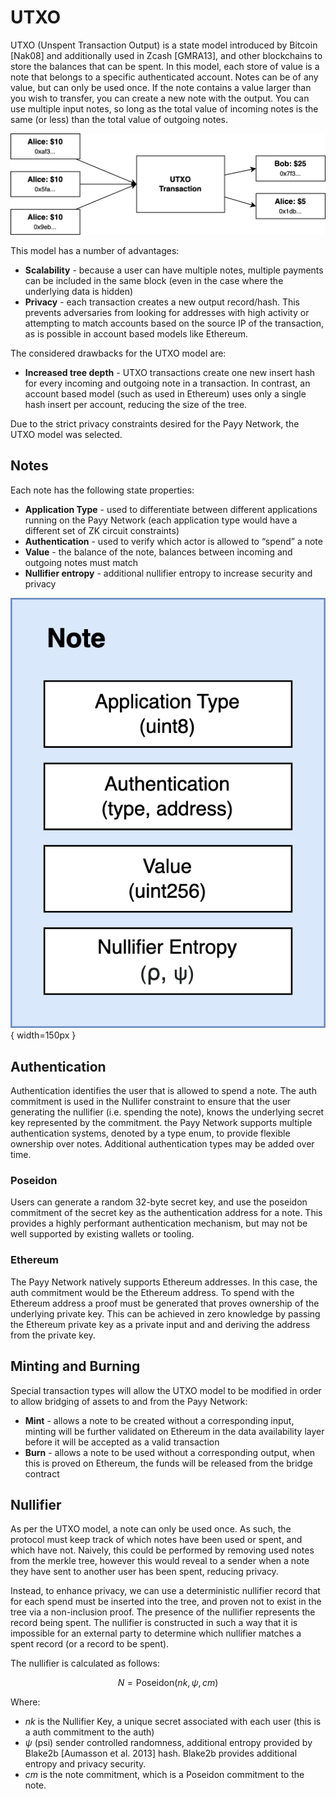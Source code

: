 # UTXO

UTXO (Unspent Transaction Output) is a state model introduced by Bitcoin \[Nak08] and additionally used in Zcash \[GMRA13], and other blockchains to store the balances that can be spent. In this model, each store of value is a note that belongs to a specific authenticated account. Notes can be of any value, but can only be used once. If the note contains a value larger than you wish to transfer, you can create a new note with the output. You can use multiple input notes, so long as the total value of incoming notes is the same (or less) than the total value of outgoing notes.

![UTXO](../.gitbook/assets/utxo.png)

This model has a number of advantages:

* **Scalability** - because a user can have multiple notes, multiple payments can be included in the same block (even in the case where the underlying data is hidden)
* **Privacy** - each transaction creates a new output record/hash. This prevents adversaries from looking for addresses with high activity or attempting to match accounts based on the source IP of the transaction, as is possible in account based models like Ethereum.

The considered drawbacks for the UTXO model are:

* **Increased tree depth** - UTXO transactions create one new insert hash for every incoming and outgoing note in a transaction. In contrast, an account based model (such as used in Ethereum) uses only a single hash insert per account, reducing the size of the tree.

Due to the strict privacy constraints desired for the Payy Network, the UTXO model was selected.

## Notes

Each note has the following state properties:

* **Application Type** - used to differentiate between different applications running on the Payy Network (each application type would have a different set of ZK circuit constraints)
* **Authentication** - used to verify which actor is allowed to “spend” a note
* **Value** - the balance of the note, balances between incoming and outgoing notes must match
* **Nullifier entropy** - additional nullifier entropy to increase security and privacy

![UTXO note structure](../.gitbook/assets/note.png){ width=150px }

## Authentication

Authentication identifies the user that is allowed to spend a note. The auth commitment is used in the Nullifer constraint to ensure that the user generating the nullifier (i.e. spending the note), knows the underlying secret key represented by the commitment. the Payy Network supports multiple authentication systems, denoted by a type enum, to provide flexible ownership over notes. Additional authentication types may be added over time.

### Poseidon

Users can generate a random 32-byte secret key, and use the poseidon commitment of the secret key as the authentication address for a note. This provides a highly performant authentication mechanism, but may not be well supported by existing wallets or tooling.

### Ethereum

The Payy Network natively supports Ethereum addresses. In this case, the auth commitment would be the Ethereum address. To spend with the Ethereum address a proof must be generated that proves ownership of the underlying private key. This can be achieved in zero knowledge by passing the Ethereum private key as a private input and and deriving the address from the private key.

## Minting and Burning

Special transaction types will allow the UTXO model to be modified in order to allow bridging of assets to and from the Payy Network:

* **Mint** - allows a note to be created without a corresponding input, minting will be further validated on Ethereum in the data availability layer before it will be accepted as a valid transaction
* **Burn** - allows a note to be used without a corresponding output, when this is proved on Ethereum, the funds will be released from the bridge contract

## Nullifier

As per the UTXO model, a note can only be used once. As such, the protocol must keep track of which notes have been used or spent, and which have not. Naively, this could be performed by removing used notes from the merkle tree, however this would reveal to a sender when a note they have sent to another user has been spent, reducing privacy.

Instead, to enhance privacy, we can use a deterministic nullifier record that for each spend must be inserted into the tree, and proven not to exist in the tree via a non-inclusion proof. The presence of the nullifier represents the record being spent. The nullifier is constructed in such a way that it is impossible for an external party to determine which nullifier matches a spent record (or a record to be spent).

The nullifier is calculated as follows:

$$
N = \text{Poseidon}(nk, \psi, cm)
$$

Where:

* $nk$ is the Nullifier Key, a unique secret associated with each user (this is a auth commitment to the auth)
* $\psi$ (psi) sender controlled randomness, additional entropy provided by Blake2b \[Aumasson et al. 2013] hash. Blake2b provides additional entropy and privacy security.
* $cm$ is the note commitment, which is a Poseidon commitment to the note.
